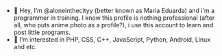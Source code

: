 - 👋 Hey, I’m @aloneinthecityy (better known as Maria Eduarda) and i'm a programmer in training. I know this profile is nothing professional 
(after all, who puts anime photo as a profile?), i use this account to learn and post little programs.
- 👀 I’m interested in PHP, CSS, C++, JavaScript, Python, Android, Linux and etc.

<!---
aloneinthecityy/aloneinthecityy is a ✨ special ✨ repository because its `README.md` (this file) appears on your GitHub profile.
You can click the Preview link to take a look at your changes.
--->



